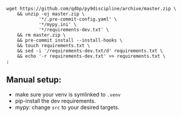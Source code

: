```
wget https://github.com/qdbp/py9discipline/archive/master.zip \
    && unzip -oj master.zip \
            '*/.pre-commit-config.yaml' \
            '*/mypy.ini' \
            '*/requirements-dev.txt' \
    && rm master.zip \
    && pre-commit install --install-hooks \
    && touch requirements.txt \
    && sed -i '/requirements-dev.txt/d' requirements.txt \
    && echo '-r requirements-dev.txt' >> requirements.txt \
;
```

## Manual setup:

- make sure your venv is symlinked to `.venv`
- pip-install the dev requirements.
- mypy: change `src` to your desired targets.
